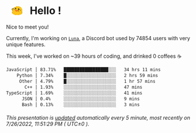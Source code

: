 <h1>   <img src="./spoinky.gif" style="vertical-align:middle;" width="30px">   Hello ! </h1>

Nice to meet you!

Currently, I'm working on <a href='https://github.com/Asgarrrr/Luna'>`Luna`</a>, a Discord bot used by 74854 users with very unique features.

This week, I've worked on ~39 hours of coding, and drinked 0 coffees ☕

```
JavaScript │ 83.71%   █████████████████░░░   34 hrs 11 mins
    Python │ 7.34%    █░░░░░░░░░░░░░░░░░░░   2 hrs 59 mins
     Other │ 4.79%    █░░░░░░░░░░░░░░░░░░░   1 hr 57 mins
       C++ │ 1.93%    ░░░░░░░░░░░░░░░░░░░░   47 mins
TypeScript │ 1.69%    ░░░░░░░░░░░░░░░░░░░░   41 mins
      JSON │ 0.4%     ░░░░░░░░░░░░░░░░░░░░   9 mins
      Bash │ 0.13%    ░░░░░░░░░░░░░░░░░░░░   3 mins
```

###### This presentation is [updated](https://github.com/Asgarrrr) automatically every 5 minute, most recently on 7/26/2022, 11:51:29 PM ( UTC±0 ).